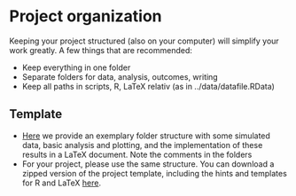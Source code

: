 # Project organization

Keeping your project structured (also on your computer) will simplify your work greatly. A few things that are recommended:

* Keep everything in one folder
* Separate folders for data, analysis, outcomes, writing
* Keep all paths in scripts, R, LaTeX relativ (as in ../data/datafile.RData)

## Template

* [Here](https://github.com/florianhartig/ResearchSkills/tree/master/Labs/ProjectOrganization/ExampleProject) we provide an exemplary folder structure with some simulated data, basic analysis and plotting, and the implementation of these results in a LaTeX document. Note the comments in the folders
* For your project, please use the same structure. You can download a zipped version of the project template, including the hints and templates for R and LaTeX [here](https://github.com/florianhartig/ResearchSkills/raw/master/Labs/ProjectOrganization/ExampleProject.zip).

 
